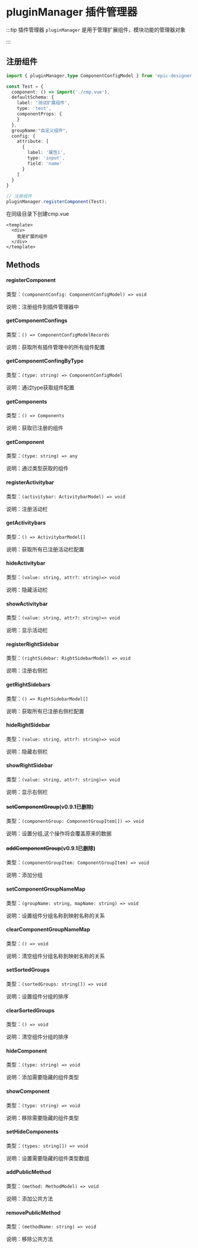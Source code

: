 # pluginManager 插件管理器

:::tip 插件管理器
`pluginManager` 是用于管理扩展组件，模块功能的管理器对象

:::

## 注册组件

```ts
import { pluginManager,type ComponentConfigModel } from 'epic-designer'

const Test = {
  component: () => import('./cmp.vue'),
  defaultSchema: {
    label: '测试扩展组件',
    type: 'test',
    componentProps: {
    }
  },
  groupName:"自定义组件",
  config: {
    attribute: [
      {
        label: '属性1',
        type: 'input',
        field: 'name'
      }
    ]
  }
}

// 注册组件
pluginManager.registerComponent(Test);
```

在同级目录下创建cmp.vue 

```vue
<template>
  <div>
  	我是扩展的组件
  </div>
</template>
```



## Methods

#### registerComponent

类型：`(componentConfig: ComponentConfigModel) => void`

说明：注册组件到插件管理器中



#### getComponentConfings

类型：`() => ComponentConfigModelRecords`

说明：获取所有插件管理中的所有组件配置



#### getComponentConfingByType

类型：`(type: string) => ComponentConfigModel`

说明：通过type获取组件配置



#### getComponents

类型：`() => Components`

说明：获取已注册的组件



#### getComponent

类型：`(type: string) => any`

说明：通过类型获取的组件



#### registerActivitybar

类型：`(activitybar: ActivitybarModel) => void`

说明：注册活动栏



#### getActivitybars

类型：`() => ActivitybarModel[]`

说明：获取所有已注册活动栏配置



#### hideActivitybar

类型：`(value: string, attr?: string)=> void`

说明：隐藏活动栏



#### showActivitybar

类型：`(value: string, attr?: string)=> void`

说明：显示活动栏



#### registerRightSidebar

类型：`(rightSidebar: RightSidebarModel) => void`

说明：注册右侧栏



#### getRightSidebars

类型：`() => RightSidebarModel[]`

说明：获取所有已注册右侧栏配置



#### hideRightSidebar

类型：`(value: string, attr?: string)=> void`

说明：隐藏右侧栏



#### showRightSidebar

类型：`(value: string, attr?: string)=> void`

说明：显示右侧栏



#### ~~setComponentGroup~~(v0.9.1已删除)

类型：`(componentGroup: ComponentGroupItem[]) => void`

说明：设置分组,这个操作将会覆盖原来的数据



#### ~~addComponentGroup~~(v0.9.1已删除)

类型：`(componentGroupItem: ComponentGroupItem) => void`

说明：添加分组

#### setComponentGroupNameMap

类型：`(groupName: string, mapName: string) => void`

说明：设置组件分组名称到映射名称的关系

#### clearComponentGroupNameMap

类型：`() => void`

说明：清空组件分组名称到映射名称的关系

#### setSortedGroups

类型：`(sortedGroups: string[]) => void`

说明：设置组件分组的排序

#### clearSortedGroups

类型：`() => void`

说明：清空组件分组的排序

#### hideComponent

类型：`(type: string) => void`

说明：添加需要隐藏的组件类型

#### showComponent

类型：`(type: string) => void`

说明：移除需要隐藏的组件类型

#### setHideComponents

类型：`(types: string[]) => void`

说明：设置需要隐藏的组件类型数组

#### addPublicMethod

类型：`(method: MethodModel) => void`

说明：添加公共方法

#### removePublicMethod

类型：`(methodName: string) => void`

说明：移除公共方法





